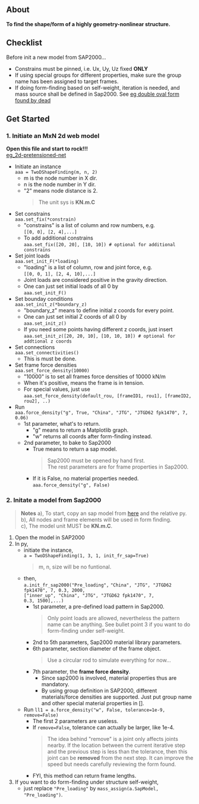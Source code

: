 ## About


**To find the shape/form of a highly geometry-nonlinear structure.**

## Checklist 
Before init a new model from SAP2000...
- Constrains must be pinned, i.e. Ux, Uy, Uz fixed **ONLY**
- If using special groups for different properties, make sure the group name has been assigned to target frames.
- If doing form-finding based on self-weight, iteration is needed, and mass source shall be defined in Sap2000. See [eg double oval form found by dead](https://github.com/riverinme/Structure_Form_Finding_HH/blob/master/eg_double_oval_form_found%20by%20dead.py)
## Get Started
### 1. Initiate an MxN 2d web model
**Open this file and start to rock!!!**  
[eg_2d-pretensioned-net](https://github.com/riverinme/Structure_Form_Finding_HH/blob/master/eg_2d-pretensioned-net.py)
- Initiate an instance  
`aaa = TwoDShapeFinding(m, n, 2)`  
    - m is the node number in X dir.  
    - n is the node number in Y dir.  
    - "2" means node distance is 2.  
        > The unit sys is **KN.m.C**
- Set constrains  
`aaa.set_fix(*constrain)`  
    - "constrains" is a list of column and row numbers, e.g.  
    `[[0, 0], [2, 4],...]`  
    - To add additional constrains  
    `aaa.set_fix([20, 20], [10, 10]) # optional for additional constrains`  
- Set joint loads  
`aaa.set_init_F(*loading)`  
    - "loading" is a list of column, row and joint force, e.g.  
    `[[0, 0, 1], [2, 4, 10],...]`  
    - Joint loads are considered positive in the gravity direction.  
    - One can just set initial loads of all 0 by  
    `aaa.set_init_F()`  
- Set bounday conditions  
`aaa.set_init_z(*boundary_z)`  
    - "boundary_z" means to define initial z coords for every point.  
    - One can just set initial Z coords of all 0 by  
    `aaa.set_init_z()`  
    - If you need some points having different z coords, just insert  
    `aaa.set_init_z([20, 20, 10], [10, 10, 10]) # optional for addtional z coords`  
- Set connections  
`aaa.set_connectivities()`  
    - This is must be done.  
- Set frame force densities  
`aaa.set_force_density(10000)`  
    - "10000" is to set all frames force densities of 10000 kN/m
    - When it's positive, means the frame is in tension.
    - For special values, just use  
    `aaa.set_force_density(default_rou, [frameID1, rou1], [frameID2, rou2], ..)`  
- Run  
`aaa.force_density("g", True, "China", "JTG", "JTGD62 fpk1470", 7, 0.06)`  
    - 1st parameter, what's to return.  
        - "g" means to return a Matplotlib graph.  
        - "w" returns all coords after form-finding instead.  
    - 2nd parameter, to bake to Sap2000  
        - True means to return a sap model.  
            > Sap2000 must be opened by hand first.  
            > The rest parameters are for frame properties in Sap2000.  
        - If it is False, no material properties needed.  
        `aaa.force_density("g", False)`  
### 2. Initate a model from Sap2000
> **Notes**
> a), To start, copy an sap model from [here](https://github.com/riverinme/Structure_Form_Finding_HH/tree/master/SAP%20Models) and the relative py.  
> b), All nodes and frame elements will be used in form finding.  
> c), The model unit MUST be **KN.m.C**.  
1. Open the model in SAP2000
2. In py, 
    - initiate the instance,  
    `a = TwoDShapeFinding(1, 3, 1, init_fr_sap=True)`
        > m, n, size will be no funtional.  
    - then,  
    `a.init_fr_sap2000("Pre_loading",` 
                      `"China", "JTG", "JTGD62 fpk1470", 7, 0.3, 2000,`  
                      `["inner_up", "China", "JTG", "JTGD62 fpk1470", 7,`  
                      `0.3, 1500],...)`  
        - 1st parameter, a pre-defined load pattern in Sap2000.  
            > Only point loads are allowed, nevertheless the pattern name can be anything. See bullet point 3 if you want to do form-finding under self-weight.  
        - 2nd to 5th parameters, Sap2000 material library parameters.
        - 6th parameter, section diameter of the frame object.
            > Use a circular rod to simulate everything for now...  
        - 7th parameter, the **frame force density**.  
            - Since sap2000 is involved, material properties thus are mandatory.  
            - By using group definition in SAP2000, different materials/force densities are supported. Just put group name and other special material properties in [].  
    - Run
    `ll1 = a.force_density("w", False, tolerance=1e-9, remove=False)`  
        - The first 2 parameters are useless.  
        - If `remove=False`, tolerance can actually be larger, like 1e-4.  
            > The idea behind "remove" is a joint only affects joints nearby. If the location between the current iterative step and the previous step is less than the tolerance, then this joint can be **removed** from the next step. It can improve the speed but needs carefully reviewing the form found.  
        - FYI, this method can return frame lengths.  
3. If you want to do form-finding under structure self-weight,  
    - just replace `"Pre_loading"` by `mass_assign(a.SapModel, "Pre_loading")`.  
    


